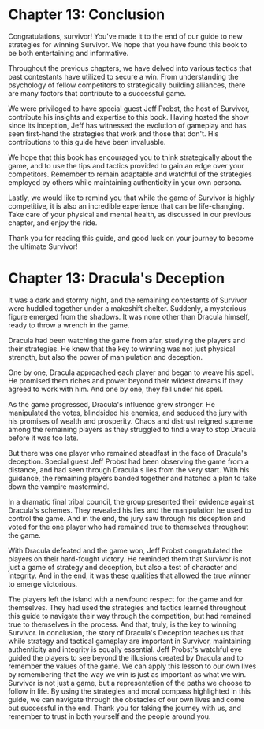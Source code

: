 # **Chapter 13: Conclusion**

Congratulations, survivor! You've made it to the end of our guide to new strategies for winning Survivor. We hope that you have found this book to be both entertaining and informative. 

Throughout the previous chapters, we have delved into various tactics that past contestants have utilized to secure a win. From understanding the psychology of fellow competitors to strategically building alliances, there are many factors that contribute to a successful game. 

We were privileged to have special guest Jeff Probst, the host of Survivor, contribute his insights and expertise to this book. Having hosted the show since its inception, Jeff has witnessed the evolution of gameplay and has seen first-hand the strategies that work and those that don't. His contributions to this guide have been invaluable. 

We hope that this book has encouraged you to think strategically about the game, and to use the tips and tactics provided to gain an edge over your competitors. Remember to remain adaptable and watchful of the strategies employed by others while maintaining authenticity in your own persona. 

Lastly, we would like to remind you that while the game of Survivor is highly competitive, it is also an incredible experience that can be life-changing. Take care of your physical and mental health, as discussed in our previous chapter, and enjoy the ride. 

Thank you for reading this guide, and good luck on your journey to become the ultimate Survivor!
# **Chapter 13: Dracula's Deception**

It was a dark and stormy night, and the remaining contestants of Survivor were huddled together under a makeshift shelter. Suddenly, a mysterious figure emerged from the shadows. It was none other than Dracula himself, ready to throw a wrench in the game.

Dracula had been watching the game from afar, studying the players and their strategies. He knew that the key to winning was not just physical strength, but also the power of manipulation and deception. 

One by one, Dracula approached each player and began to weave his spell. He promised them riches and power beyond their wildest dreams if they agreed to work with him. And one by one, they fell under his spell.

As the game progressed, Dracula's influence grew stronger. He manipulated the votes, blindsided his enemies, and seduced the jury with his promises of wealth and prosperity. Chaos and distrust reigned supreme among the remaining players as they struggled to find a way to stop Dracula before it was too late.

But there was one player who remained steadfast in the face of Dracula's deception. Special guest Jeff Probst had been observing the game from a distance, and had seen through Dracula's lies from the very start. With his guidance, the remaining players banded together and hatched a plan to take down the vampire mastermind.

In a dramatic final tribal council, the group presented their evidence against Dracula's schemes. They revealed his lies and the manipulation he used to control the game. And in the end, the jury saw through his deception and voted for the one player who had remained true to themselves throughout the game.

With Dracula defeated and the game won, Jeff Probst congratulated the players on their hard-fought victory. He reminded them that Survivor is not just a game of strategy and deception, but also a test of character and integrity. And in the end, it was these qualities that allowed the true winner to emerge victorious.

The players left the island with a newfound respect for the game and for themselves. They had used the strategies and tactics learned throughout this guide to navigate their way through the competition, but had remained true to themselves in the process. And that, truly, is the key to winning Survivor.
In conclusion, the story of Dracula's Deception teaches us that while strategy and tactical gameplay are important in Survivor, maintaining authenticity and integrity is equally essential. Jeff Probst's watchful eye guided the players to see beyond the illusions created by Dracula and to remember the values of the game. We can apply this lesson to our own lives by remembering that the way we win is just as important as what we win. Survivor is not just a game, but a representation of the paths we choose to follow in life. By using the strategies and moral compass highlighted in this guide, we can navigate through the obstacles of our own lives and come out successful in the end. Thank you for taking the journey with us, and remember to trust in both yourself and the people around you.